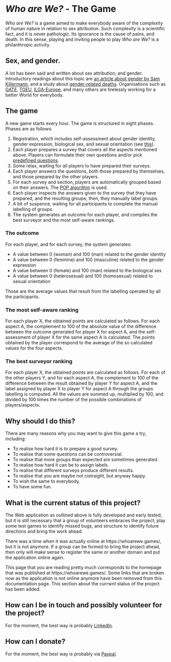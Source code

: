 <h1><em>Who are We?</em> - The Game</h1> 

<p><em>Who are We?</em> is a game aimed to make everybody aware of the complexity of human nature in relation to sex attribution. Such complexity is a scientific fact, and it is never pathologic. Its ignorance is the cause of pains, and death. In this sense, playing and inviting people to play <em>Who are We?</em> is a philanthropic activity.</p>

<h2>Sex, and gender.</h2>
<p>A lot has been said and written about sex attribution, and gender. Introductory readings about this topic are <a href="https://www.itspronouncedmetrosexual.com/2011/11/breaking-through-the-binary-gender-explained-using-continuums/" title="Breaking through the binary: Gender explained using continuums">an article about gender by Sam Killermann</a>, and a study about <a href="https://en.wikipedia.org/wiki/Suicide_among_LGBT_youth" title="Suicide among LGBT youth">gender-related deaths</a>. Organisations such as <a href="https://gate.ngo/" title="GATE">GATE</a>, <a href="https://tgeu.org/" title="TGEU">TGEU</a>, <a href="https://www.ilga-europe.org/" title="ILGA-Europe">ILGA-Europe</a>, and many others are tirelessly working for a better World for everybody.

<h2>The game</h2>
<p>A new game starts every hour. The game is structured in eight phases. Phases are as follows:
<ol>
<li>Registration, which includes self-assessment about gender identity, gender expression, biological sex, and sexual orientation (see <a href="https://www.itspronouncedmetrosexual.com/2011/11/breaking-through-the-binary-gender-explained-using-continuums/" title="Breaking through the binary: Gender explained using continuums">this</a>).</li>
<li>Each player prepares a survey that covers all the aspects mentioned above. Players can formulate their own questions and/or pick <a href="questions.json" title="predefined questions">predefined questions</a>.</li>
<li>Some relax, waiting for all players to have prepared their surveys.</li>
<li>Each player answers the questions, both those prepared by themselves, and those prepared by the other players. </li>
<li>For each survey and section, players are automatically grouped based on their answers. The <a title="POP" href="http://petitjeanmichel.free.fr/itoweb.petitjean.freeware.html#POP">POP algorithm</a> is used.</li>
<li>Each player inspects the answers given to the survey that they have prepared, and the resulting groups; then, they manually label groups.</li>
<li>A bit of suspence, waiting for all participants to complete the manual labelling of groups.</li>
<li>The system generates an outcome for each player, and compiles the best surveyor and the most self-aware rankings.</li>
</ol>
</p>

<h3>The outcome</h3>
<p>For each player, and for each survey, the system generates:
<ul>
<li>A value between 0 (woman) and 100 (man) related to the gender identity</li>
<li>A value between 0 (feminine) and 100 (masculine) related to the gender expression</li>
<li>A value between 0 (female) and 100 (man) related to the biological sex</li>
<li>A value between 0 (heterosexual) and 100 (homosexual) related to sexual orientation</li>
</ul>
Those are the average values that result from the labelling operated by all the participants.
</p>

<h3>The most self-aware ranking</h3>
<p>For each player X, the obtained points are calculated as follows. For each aspect A, the complement to 100 of the absolute value of the difference between the outcome generated for player X for aspect A, and the self-assessment of player X for the same aspect A is calculated. The points obtained by the player correspond to the average of the so calculated values for the four aspects.</p>

<h3>The best surveyor ranking</h3>
<p>For each player X, the obtained points are calculated as follows. For each of the other players Y, and for each aspect A, the complement to 100 of the difference between the result obtained by player Y for aspect A, and the label assigned by player X to player Y for aspect A through the groups labelling is computed. All the values are summed up, multiplied by 100, and divided by 100 times the number of the possible combinations of players/aspects.</p>

<h2>Why should I do this?</h2>
<p>There are many reasons why you may want to give this game a try, including:
<ul>
<li>To realise how hard it is to prepare a good survey.</li>
<li>To realise that some questions can be controversial.</li>
<li>To realise that more groups than expected are sometimes generated.</li>
<li>To realise how hard it can be to assign labels.</li>
<li>To realise that different surveys produce different results.</li>
<li>To realise that you are maybe not cistraight, but anyway happy.</li>
<li>To wish the same to everybody.</li>
<li>To have some fun.</li>
</ul>
</p>

<h2>What is the current status of this project?</h2>
<p>The Web application as outlined above is fully developed and early tested, but it is still necessary that a group of volunteers embraces the project, play some test games to identify missed bugs, and structure to identify future directions and bring the work ahead.</p>
<p>There was a time when it was actually online at https://whoarewe.games/, but it is not anymore. If a group can be formed to bring the project ahead, then only will make sense to register the same or another domain and put the application online again.</p>
<p>This page that you are reading pretty much corresponds to the homepage that was published at https://whoarewe.games/. Some links that are broken now as the application is not online anymore have been removed from this documentation page. This section about the currwnt status of the project has been added.</p>

<h2>How can I be in touch and possibly volunteer for the project?</h2>
<p>For the moment, the best way is probably <a href="https://www.linkedin.com/in/mirco-soderi-3b470525/" title="Mirco Soderi">LinkedIn</a>.</p>

<h2>How can I donate?</h2>
<p>For the moment, the best way is probably via <a href="https://www.paypal.com/donate/?hosted_button_id=4E7MCFF7Z5C6N" title="Paypal Mirco Soderi whoarewe.games">Paypal</a>.</p>
